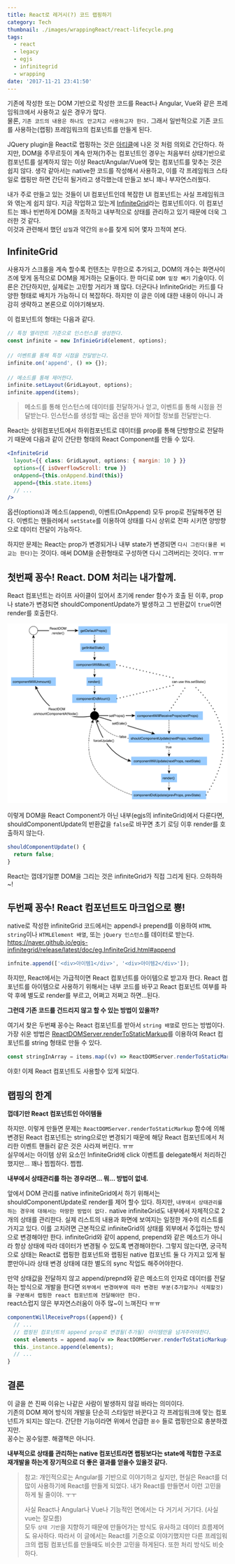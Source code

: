 ```yaml
---
title: React로 레거시(?) 코드 랩핑하기
category: Tech
thumbnail: ./images/wrappingReact/react-lifecycle.png
tags:
  - react
  - legacy
  - egjs
  - infinitegrid
  - wrapping
date: '2017-11-21 23:41:50'
---
```


기존에 작성한 또는 DOM 기반으로 작성한 코드를 React나 Angular, Vue와 같은 프레임워크에서 사용하고 싶은 경우가 많다.  
물론, `기존 코드의 내용은 하나도 안고치고 사용하고자 한다.`
그래서 일반적으로 기존 코드를 사용하는(랩핑) 프레임워크의 컴포넌트를 만들게 된다.

JQuery plugin을 React로 랩핑하는 것은 [아티클](http://tech.oyster.com/using-react-and-jquery-together/)에 나온 것 처럼 의외로 간단하다.
하지만, DOM을 주무르듯이 계속 만져(?)주는 컴포넌트인 경우는 처음부터 상태기반으로 컴포넌트를 설계하지 않는 이상 React/Angular/Vue에 맞는 컴포넌트를 맞추는 것은 쉽지 않다.
생각 같아서는 native한 코드를 작성해서 사용하고,
이를 각 프레임워크 스타일로 랩핑만 하면 간단히 될거라고 생각했는데 만들고 보니 꽤나 부자연스러웠다.

내가 주로 만들고 있는 것들이 UI 컴포넌트인데 복잡한 UI 컴포넌트는 사실 프레임워크와 엮는게 쉽지 않다.
지금 작업하고 있는게 [InfiniteGrid](https://github.com/naver/egjs-infinitegrid)라는 컴포넌트이다.
이 컴포넌트는 꽤나 빈번하게 DOM을 조작하고 내부적으로 상태를 관리하고 있기 때문에 더욱 그러한 것 같다.  
이것과 관련해서 했던 `삽질`과 약간의 `꽁수`를 찾게 되어 몇자 끄적여 본다.

<!-- more -->

## InfiniteGrid

사용자가 스크롤을 계속 할수록 컨텐츠는 무한으로 추가되고,
DOM의 개수는 화면사이즈에 맞게 동적으로 DOM을 제거하는 모듈이다.
한 마디로 `DOM 밑장 빼기` 기술이다. 이론은 간단하지만, 실제로는 고민할 거리가 꽤 많다.
더군다나 InfiniteGrid는 카드를 다양한 형태로 배치가 가능하니 더 복잡하다.
하지만 이 글은 이에 대한 내용이 아니니 과감히 생략하고 본론으로 이야기해보자.

이 컴포넌트의 형태는 다음과 같다.

```js
// 특정 엘리먼트 기준으로 인스턴스를 생성한다.
const infinite = new InfinieGrid(element, options);

// 이벤트를 통해 특정 시점을 전달받는다.
infinite.on('append', () => {});

// 메소드를 통해 제어한다.
infinite.setLayout(GridLayout, options);
infinite.append(items);
```

> 메소드를 통해 인스턴스에 데이터를 전달하거나 얻고, 이벤트를 통해 시점을 전달받는다.
> 인스턴스를 생성할 때는 옵션을 받아 제어할 정보를 전달받는다.

React는 상위컴포넌트에서 하위컴포넌트로 데이터를 prop를 통해 단방향으로 전달하기 때문에 다음과 같이 간단한 형태의 React Component를 만들 수 있다.

```jsx
<InfiniteGrid
  layout={{ class: GridLayout, options: { margin: 10 } }}
  options={{ isOverflowScroll: true }}
  onAppend={this.onAppend.bind(this)}
  append={this.state.items}
  // ...
/>
```

옵션(options)과 메소드(append), 이벤트(OnAppend) 모두 prop로 전달해주면 된다.
이벤트는 핸들러에서 `setState`를 이용하여 상태를 다시 상위로 전파 시키면 양방향으로 데이터 전달이 가능하다.

하지만 문제는 React는 prop가 변경되거나 내부 state가 변경되면 `다시 그린다(물론 비교는 한다)`는 것이다.
애써 DOM을 순환형태로 구성하면 다시 그려버리는 것이다. ㅠㅠ

## 첫번째 꽁수! React. DOM 처리는 내가할께.

React 컴포넌트는 라이프 사이클이 있어서 초기에 render 함수가 호출 된 이후, prop나 state가 변경되면 shouldComponentUpdate가 발생하고 그 반환값이 `true`이면 render를 호출한다.

![](./images/wrappingReact/react-lifecycle.png)

이렇게 DOM을 React Component가 아닌 내부(egjs의 infiniteGrid)에서 다룬다면, shouldComponentUpdate의 반환값을 `false`로 바꾸면 초기 로딩 이후 render를 호출하지 않는다.

```js
shouldComponentUpdate() {
  return false;
}
```

React는 껍데기일뿐 DOM을 그리는 것은 infiniteGrid가 직접 그리게 된다.
으하하하~!

## 두번째 꽁수! React 컴포넌트도 마크업으로 뿅!

native로 작성한 infiniteGrid 코드에서는 append나 prepend를 이용하여 `HTML string`이나 `HTMLElement 배열`, 또는 `jQuery 인스턴스`를 데이터로 받는다.
https://naver.github.io/egjs-infinitegrid/release/latest/doc/eg.InfiniteGrid.html#append

```js
infnite.append(['<div>아이템1</div>', '<div>아이템2</div>']);
```

하지만, React에서는 가급적이면 React 컴포넌트를 아이템으로 받고자 한다.
React 컴포넌트를 아이템으로 사용하기 위해서는 내부 코드를 바꾸고 React 컴포넌트 여부를 파악 후에 별도로 render를 부르고, 어쩌고 저쩌고 하면...된다.

**그런데 기존 코드를 건드리지 않고 할 수 있는 방법이 있을까?**

여기서 찾은 두번째 꽁수는 React 컴포넌트를 받아서 `string 배열`로 만드는 방법이다.
가장 쉬운 방법은 [ReactDOMServer.renderToStaticMarkup](https://reactjs.org/docs/react-dom-server.html#rendertostaticmarkup)를 이용하여 React 컴포넌트를 string 형태로 만들 수 있다.

```js
const stringInArray = items.map((v) => ReactDOMServer.renderToStaticMarkup(v));
```

야호! 이제 React 컴포넌트도 사용할수 있게 되었다.

## 랩핑의 한계

**껍데기만 React 컴포넌트인 아이템들**

하지만. 이렇게 만들면 문제는 `ReactDOMServer.renderToStaticMarkup` 함수에 의해 변경된 React 컴포넌트는 string으로만 변경되기 때문에 해당 React 컴포넌트에서 처리한 이벤트 핸들러 같은 것은 사라져 버린다. ㅠㅠ  
실무에서는 아이템 상위 요소인 InfiniteGrid에 click 이벤트를 delegate해서 처리하긴 했지만...
꽤나 찝찝하다. 쩝쩝.

**내부에서 상태관리를 하는 경우라면... 뭐... 방법이 없네.**

앞에서 DOM 관리를 native infiniteGrid에서 하기 위해서는 shouldComponentUpdate로 render를 제어 할수 있다.
하지만, `내부에서 상태관리를 하는 경우에 대해서는 마땅한 방법이 없다.`
native infiniteGrid도 내부에서 자체적으로 2개의 상태를 관리한다. 실제 리스트의 내용과 화면에 보여지는 일정한 개수의 리스트를 가지고 있다. 이를 고치려면 근본적으로 infiniteGrid의 상태를 외부에서 주입하는 방식으로 변경해야만 한다.
infiniteGrid와 같이 append, prepend와 같은 메소드가 아니라 항상 상태에 따라 데이터가 변경될 수 있도록 변경해야한다.
그렇지 않는다면, 궁극적으로 상태는 React로 랩핑한 컴포넌트와 랩핑된 native 컴포넌트 둘 다 가지고 있게 될 뿐만아니라 상태 변경 상태에 대한 별도의 sync 작업도 해주어야한다.

만약 상태값을 전달하지 않고 append/prepnd와 같은 메소드의 인자로 데이터를 전달하는 방식으로 개발을 한다면 `외부에서 변경여부에 따라 변경된 부분(추가할거나 삭제할것)을 구분해서 랩핑한 react 컴포넌트에 전달해야만 한다.`  
react스럽지 않은 부자연스러움이 아주 많~이 느껴진다 ㅠㅠ

```js
componentWillReceiveProps({append}) {
  // ...
  // 랩핑된 컴포넌트의 append prop로 변경될(추가될) 아이템만을 넘겨주어야한다.
  const elements = append.map(v => ReactDOMServer.renderToStaticMarkup(v));
  this._instance.append(elements);
  // ...
}
```

## 결론

이 글을 쓴 진짜 이유는 나같은 사람이 발생하지 않길 바라는 의미이다.  
기존의 DOM 제어 방식의 개발을 단순히 스타일만 바꾼다고 각 프레임워크에 맞는 컴포넌트가 되지는 않는다.
간단한 기능이라면 위에서 언급한 `꽁수` 들로 랩핑만으로 충분하겠지만.  
꽁수는 꽁수일뿐. 해결책은 아니다.

**내부적으로 상태를 관리하는 native 컴포넌트라면 랩핑보다는 state에 적합한 구조로 재개발을 하는게 장기적으로 더 좋은 결과를 얻을수 있을것 같다.**

> 참고: 개인적으로는 Angular를 기반으로 이야기하고 싶지만, 현실은 React를 더 많이 사용하기에 React를 만들게 되었다. 내가 React를 만들면서 이런 고민을 하게 될 줄이야. ㅜㅜ
>
> 사실 React나 Angular나 Vue나 기능적인 면에서는 다 거기서 거기다. (사실 vue는 잘모름)  
> 모두 `상태 기반`을 지향하기 때문에 만들어가는 방식도 유사하고 데이터 흐름제어도 유사하다.
> 따라서 이 글에서는 React를 기준으로 이야기했지만 다른 프레임워크의 랩핑 컴포넌트를 만들때도 비슷한 고민을 하게된다. 또한 처리 방식도 비슷하다.
